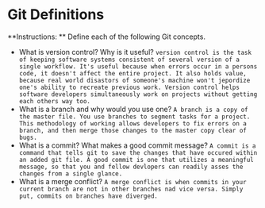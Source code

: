 # Git Definitions

**Instructions: ** Define each of the following Git concepts.
* What is version control?  Why is it useful?
`version control is the task of keeping software systems consistent of several version of a single workflow. It's useful because when errors occur in a persons code, it doesn't affect the entire project. It also holds value, because real world disastors of someone's machine won't jepordize one's ability to recreate previous work. Version control helps software developers simultaneously work on projects without getting each others way too.
`
* What is a branch and why would you use one?
`A branch is a copy of the master file. You use branches to segment tasks for a project. This methodology of working allows developers to fix errors on a branch, and then merge those changes to the master copy clear of bugs. 
`
* What is a commit? What makes a good commit message?
`A commit is a command that tells git to save the changes that have occured within an added git file. A good commit is one that utilizes a meaningful message, so that you and fellow devlopers can readily asses the changes from a single glance.
`
* What is a merge conflict?
`A merge conflict is when commits in your current branch are not in other branches nad vice versa. Simply put, commits on branches have diverged.
`